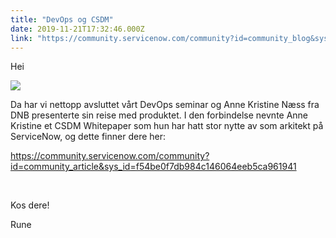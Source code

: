```yaml
---
title: "DevOps og CSDM"
date: 2019-11-21T17:32:46.000Z
link: "https://community.servicenow.com/community?id=community_blog&sys_id=ec37fa301b594410a59033f2cd4bcbae"
---
```

<p>Hei</p>
<p><img style="max-width: 100%; max-height: 480px;" src="https://community.servicenow.com/0527befc1b194410a59033f2cd4bcb61.iix" /></p>
<p>Da har vi nettopp avsluttet vårt DevOps seminar og Anne Kristine Næss fra DNB presenterte sin reise med produktet. I den forbindelse nevnte Anne Kristine et CSDM Whitepaper som hun har hatt stor nytte av som arkitekt på ServiceNow, og dette finner dere her:</p>
<p><a href="https://community.servicenow.com/community?id&#61;community_article&amp;sys_id&#61;f54be0f7db984c146064eeb5ca961941" rel="nofollow">https://community.servicenow.com/community?id&#61;community_article&amp;sys_id&#61;f54be0f7db984c146064eeb5ca961941</a></p>
<p> </p>
<p>Kos dere!</p>
<p>Rune</p>